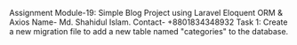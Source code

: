 Assignment Module-19: Simple Blog Project using Laravel Eloquent ORM & Axios 
Name- Md. Shahidul Islam. Contact- +8801834348932
Task 1: Create a new migration file to add a new table named "categories" to the database.
